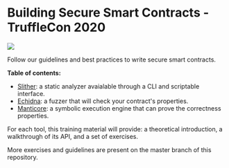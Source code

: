 # Building Secure Smart Contracts - TruffleCon 2020

![](https://github.com/crytic/building-secure-contracts/workflows/CI/badge.svg)

Follow our guidelines and best practices to write secure smart contracts.

**Table of contents:**

 - [Slither](./program-analysis/slither): a static analyzer avaialable through a CLI and scriptable interface.
 - [Echidna](./program-analysis/echidna): a fuzzer that will check your contract's properties.
 - [Manticore](./program-analysis/manticore): a symbolic execution engine that can prove the correctness properties.

For each tool, this training material will provide: a theoretical introduction, a walkthrough of its API, and a set of exercises.

More exercises and guidelines are present on the master branch of this repository.
